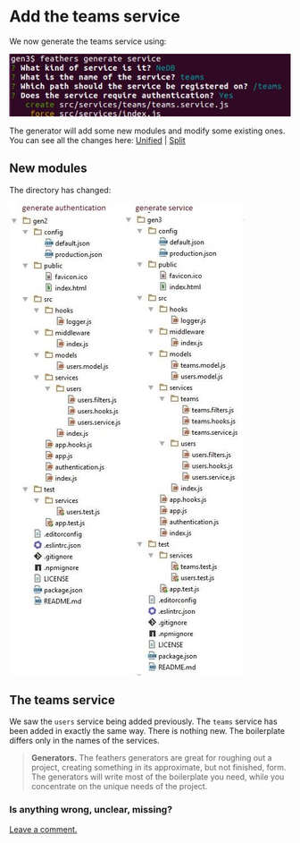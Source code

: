 # Add the teams service

We now generate the teams service using:

![Generate service](../assets/gen-service.jpg)

The generator will add some new modules and modify some existing ones.
You can see all the changes here:
[Unified](http://htmlpreview.github.io/?https://github.com/feathersjs/feathers-docs/blob/auk/examples/step/_diff/02-gen3-line.html)
|
[Split](http://htmlpreview.github.io/?https://github.com/feathersjs/feathers-docs/blob/auk/examples/step/_diff/02-gen3-side.html)


## New modules

The directory has changed:

![Compare gen2 and gen3 folders](../assets/gen2-3-dir.jpg)

## The teams service

We saw the `users` service being added previously.
The `teams` service has been added in exactly the same way.
There is nothing new.
The boilerplate differs only in the names of the services.

> **Generators.**
The feathers generators are great for roughing out a project,
creating something in its approximate, but not finished, form.
The generators will write most of the boilerplate you need,
while you concentrate on the unique needs of the project.

### Is anything wrong, unclear, missing?
[Leave a comment.](https://github.com/feathersjs/feathers-guide/issues/new?title=Comment:Step-Generators-Service&body=Comment:Step-Generators-Service)
